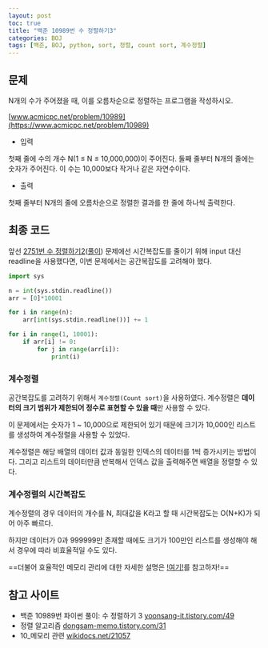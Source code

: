 ```yaml
---
layout: post
toc: true
title: "백준 10989번 수 정렬하기3"
categories: BOJ
tags: [백준, BOJ, python, sort, 정렬, count sort, 계수정렬]
---
```


## 문제
N개의 수가 주어졌을 때, 이를 오름차순으로 정렬하는 프로그램을 작성하시오.

[www.acmicpc.net/problem/10989](https://www.acmicpc.net/problem/10989)

* 입력

첫째 줄에 수의 개수 N(1 ≤ N ≤ 10,000,000)이 주어진다. 둘째 줄부터 N개의 줄에는 숫자가 주어진다. 이 수는 10,000보다 작거나 같은 자연수이다.

* 출력

첫째 줄부터 N개의 줄에 오름차순으로 정렬한 결과를 한 줄에 하나씩 출력한다.


## 최종 코드

앞선 [2751번 수 정렬하기2](https://www.acmicpc.net/problem/2751)([풀이](https://summerlunaa.github.io/boj/2021/03/09/BOJ-2751-%EC%88%98-%EC%A0%95%EB%A0%AC%ED%95%98%EA%B8%B0.html)) 문제에선 시간복잡도를 줄이기 위해 input 대신 readline을 사용했다면, 이번 문제에서는 공간복잡도를 고려해야 했다.


```python
import sys

n = int(sys.stdin.readline())
arr = [0]*10001

for i in range(n):
    arr[int(sys.stdin.readline())] += 1

for i in range(1, 10001):
    if arr[i] != 0:
        for j in range(arr[i]):
            print(i)
```

### 계수정렬

공간복잡도를 고려하기 위해서 `계수정렬(Count sort)`을 사용하였다. 계수정렬은 **데이터의 크기 범위가 제한되어 정수로 표현할 수 있을 때**만 사용할 수 있다.

이 문제에서는 숫자가 1 ~ 10,000으로 제한되어 있기 때문에 크기가 10,000인 리스트를 생성하여 계수정렬을 사용할 수 있었다.

계수정렬은 해당 배열의 데이터 값과 동일한 인덱스의 데이터를 1씩 증가시키는 방법이다. 그리고 리스트의 데이터만큼 반복해서 인덱스 값을 출력해주면 배열을 정렬할 수 있다.

### 계수정렬의 시간복잡도

계수정렬의 경우 데이터의 개수를 N, 최대값을 K라고 할 때 시간복잡도는 O(N+K)가 되어 아주 빠르다.

하지만 데이터가 0과 999999만 존재할 때에도 크기가 100만인 리스트를 생성해야 해서 경우에 따라 비효율적일 수도 있다.

==더불어 효율적인 메모리 관리에 대한 자세한 설명은 [!여기!](https://wikidocs.net/21057)를 참고하자!==


## 참고 사이트

- 백준 10989번 파이썬 풀이: 수 정렬하기 3 [yoonsang-it.tistory.com/49](https://yoonsang-it.tistory.com/49)
- 정렬 알고리즘 [dongsam-memo.tistory.com/31](https://dongsam-memo.tistory.com/31)
- 10_메모리 관련 [wikidocs.net/21057](https://wikidocs.net/21057)
